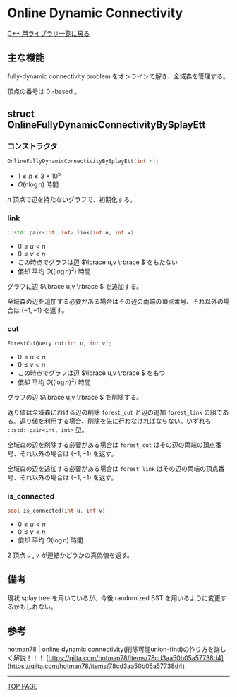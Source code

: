 # Online Dynamic Connectivity

[C++ 用ライブラリ一覧に戻る](../index.md)

## 主な機能

fully-dynamic connectivity problem をオンラインで解き、全域森を管理する。

頂点の番号は $0$ -based 。

## struct OnlineFullyDynamicConnectivityBySplayEtt

### コンストラクタ

```c++
OnlineFullyDynamicConnectivityBySplayEtt(int n);
```

- $1 \leq n \leq 3 \times 10^5$
- $O(n \log n)$ 時間

$n$ 頂点で辺を持たないグラフで、初期化する。

### link

```c++
::std::pair<int, int> link(int u, int v);
```

- $0 \leq u \lt n$
- $0 \leq v \lt n$
- この時点でグラフは辺 $\lbrace u,v \rbrace $ をもたない
- 償却 平均 $O( ( \log n ) ^2 )$ 時間

グラフに辺 $\lbrace u,v \rbrace $ を追加する。

全域森の辺を追加する必要がある場合はその辺の両端の頂点番号、それ以外の場合は $(-1,-1)$ を返す。

### cut

```c++
ForestCutQuery cut(int u, int v);
```

- $0 \leq u \lt n$
- $0 \leq v \lt n$
- この時点でグラフは辺 $\lbrace u,v \rbrace $ をもつ
- 償却 平均 $O( ( \log n ) ^2 )$ 時間

グラフの辺 $\lbrace u,v \rbrace $ を削除する。

返り値は全域森における辺の削除 `forest_cut` と辺の追加 `forest_link` の組である。返り値を利用する場合、削除を先に行わなければならない。いずれも `::std::pair<int, int>` 型。

全域森の辺を削除する必要がある場合は `forest_cut` はその辺の両端の頂点番号、それ以外の場合は $(-1,-1)$ を返す。

全域森の辺を追加する必要がある場合は `forest_link` はその辺の両端の頂点番号、それ以外の場合は $(-1,-1)$ を返す。

### is_connected

```c++
bool is_connected(int u, int v);
```

- $0 \leq u \lt n$
- $0 \leq v \lt n$
- 償却 平均 $O( \log n )$ 時間

$2$ 頂点 $u$ , $v$ が連結かどうかの真偽値を返す。

## 備考

現状 splay tree を用いているが、今後 randomized BST を用いるように変更するかもしれない。

## 参考

hotman78 \| online dynamic connectivity(削除可能union-find)の作り方を詳しく解説！！！ [https://qiita.com/hotman78/items/78cd3aa50b05a57738d4](https://qiita.com/hotman78/items/78cd3aa50b05a57738d4)

---

[TOP PAGE](https://nachiavivias.github.io/cp-library/)


<script type="text/x-mathjax-config">MathJax.Hub.Config({tex2jax:{inlineMath:[['\$','\$']],processEscapes:true},CommonHTML: {matchFontHeight:false}});</script>
<script type="text/javascript" async src="https://cdnjs.cloudflare.com/ajax/libs/mathjax/2.7.1/MathJax.js?config=TeX-MML-AM_CHTML"></script>
